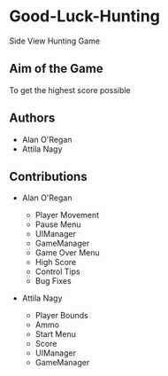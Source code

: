 # Good-Luck-Hunting
 Side View Hunting Game

## Aim of the Game
To get the highest score possible

## Authors
- Alan O'Regan
- Attila Nagy

## Contributions
- Alan O'Regan
  - Player Movement
  - Pause Menu
  - UIManager
  - GameManager
  - Game Over Menu
  - High Score
  - Control Tips
  - Bug Fixes

- Attila Nagy
  - Player Bounds
  - Ammo
  - Start Menu
  - Score
  - UIManager
  - GameManager
